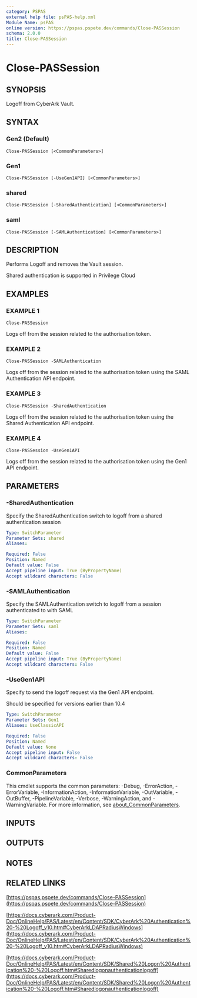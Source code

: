 ```yaml
---
category: PSPAS
external help file: psPAS-help.xml
Module Name: psPAS
online version: https://pspas.pspete.dev/commands/Close-PASSession
schema: 2.0.0
title: Close-PASSession
---
```


# Close-PASSession

## SYNOPSIS
Logoff from CyberArk Vault.

## SYNTAX

### Gen2 (Default)
```
Close-PASSession [<CommonParameters>]
```

### Gen1
```
Close-PASSession [-UseGen1API] [<CommonParameters>]
```

### shared
```
Close-PASSession [-SharedAuthentication] [<CommonParameters>]
```

### saml
```
Close-PASSession [-SAMLAuthentication] [<CommonParameters>]
```

## DESCRIPTION
Performs Logoff and removes the Vault session.

Shared authentication is supported in Privilege Cloud

## EXAMPLES

### EXAMPLE 1
```
Close-PASSession
```

Logs off from the session related to the authorisation token.

### EXAMPLE 2
```
Close-PASSession -SAMLAuthentication
```

Logs off from the session related to the authorisation token using the SAML Authentication API endpoint.

### EXAMPLE 3
```
Close-PASSession -SharedAuthentication
```

Logs off from the session related to the authorisation token using the Shared Authentication API endpoint.

### EXAMPLE 4
```
Close-PASSession -UseGen1API
```

Logs off from the session related to the authorisation token using the Gen1 API endpoint.

## PARAMETERS

### -SharedAuthentication
Specify the SharedAuthentication switch to logoff from a shared authentication session

```yaml
Type: SwitchParameter
Parameter Sets: shared
Aliases:

Required: False
Position: Named
Default value: False
Accept pipeline input: True (ByPropertyName)
Accept wildcard characters: False
```

### -SAMLAuthentication
Specify the SAMLAuthentication switch to logoff from a session authenticated to with SAML

```yaml
Type: SwitchParameter
Parameter Sets: saml
Aliases:

Required: False
Position: Named
Default value: False
Accept pipeline input: True (ByPropertyName)
Accept wildcard characters: False
```

### -UseGen1API
Specify  to send the logoff request via the Gen1 API endpoint.

Should be specified for versions earlier than 10.4

```yaml
Type: SwitchParameter
Parameter Sets: Gen1
Aliases: UseClassicAPI

Required: False
Position: Named
Default value: None
Accept pipeline input: False
Accept wildcard characters: False
```

### CommonParameters
This cmdlet supports the common parameters: -Debug, -ErrorAction, -ErrorVariable, -InformationAction, -InformationVariable, -OutVariable, -OutBuffer, -PipelineVariable, -Verbose, -WarningAction, and -WarningVariable. For more information, see [about_CommonParameters](http://go.microsoft.com/fwlink/?LinkID=113216).

## INPUTS

## OUTPUTS

## NOTES

## RELATED LINKS

[https://pspas.pspete.dev/commands/Close-PASSession](https://pspas.pspete.dev/commands/Close-PASSession)

[https://docs.cyberark.com/Product-Doc/OnlineHelp/PAS/Latest/en/Content/SDK/CyberArk%20Authentication%20-%20Logoff_v10.htm#CyberArkLDAPRadiusWindows](https://docs.cyberark.com/Product-Doc/OnlineHelp/PAS/Latest/en/Content/SDK/CyberArk%20Authentication%20-%20Logoff_v10.htm#CyberArkLDAPRadiusWindows)

[https://docs.cyberark.com/Product-Doc/OnlineHelp/PAS/Latest/en/Content/SDK/Shared%20Logon%20Authentication%20-%20Logoff.htm#Sharedlogonauthenticationlogoff](https://docs.cyberark.com/Product-Doc/OnlineHelp/PAS/Latest/en/Content/SDK/Shared%20Logon%20Authentication%20-%20Logoff.htm#Sharedlogonauthenticationlogoff)
